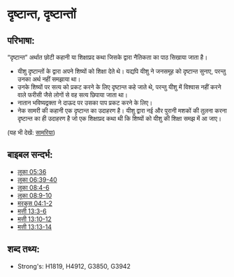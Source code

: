 # दृष्टान्त, दृष्टान्तों #

## परिभाषा: ##

“दृष्टान्त” अर्थात छोटी कहानी या शिक्षाप्रद कथा जिसके द्वारा नैतिकता का पाठ सिखाया जाता है।

* यीशु दृष्टान्तों के द्वारा अपने शिष्यों को शिक्षा देते थे। यद्यपि यीशु ने जनसमूह को दृष्टान्त सुनाए, परन्तु उनका अर्थ नहीं समझाया था।
* उनके शिष्यों पर सत्य को प्रकट करने के लिए दृष्टान्त कहे जाते थे, परन्तु यीशु में विश्वास नहीं करने वाले फरीसी जैसे लोगों से वह सत्य छिपाया जाता था।
* नातान भविष्यद्वक्ता ने दाऊद पर उसका पाप प्रकट करने के लिए।
* नेक सामरी की कहानी एक दृष्टान्त का उदाहरण है। यीशु द्वारा नई और पुरानी मशकों की तुलना करना दृष्टान्त का ही उदाहरण है जो एक शिक्षाप्रद कथा थी कि शिष्यों को यीशु की शिक्षा समझ में आ जाए।

(यह भी देखें: [सामरिया](../names/samaria.md))

## बाइबल सन्दर्भ: ##

* [लूका 05:36](rc://en/tn/help/luk/05/36)
* [लूका 06:39-40](rc://en/tn/help/luk/06/39)
* [लूका 08:4-6](rc://en/tn/help/luk/08/04)
* [लूका 08:9-10](rc://en/tn/help/luk/08/09)
* [मरकुस 04:1-2](rc://en/tn/help/mrk/04/01)
* [मत्ती 13:3-6](rc://en/tn/help/mat/13/03)
* [मत्ती 13:10-12](rc://en/tn/help/mat/13/10)
* [मत्ती 13:13-14](rc://en/tn/help/mat/13/13)


## शब्द तथ्य: ##

* Strong's: H1819, H4912, G3850, G3942
